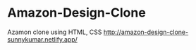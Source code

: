 # Amazon-Design-Clone
 Azamon clone using HTML, CSS
http://amazon-design-clone-sunnykumar.netlify.app/
